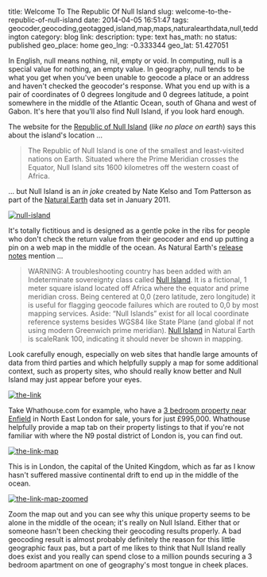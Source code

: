 title: Welcome To The Republic Of Null Island
slug: welcome-to-the-republic-of-null-island
date: 2014-04-05 16:51:47
tags: geocoder,geocoding,geotagged,island,map,maps,naturalearthdata,null,teddington
category: blog
link: 
description: 
type: text
has_math: no
status: published
geo_place: home
geo_lng: -0.333344
geo_lat: 51.427051

In English, null means nothing, nil, empty or void. In computing, null is a special value for nothing, an empty value. In geography, null tends to be what you get when you've been unable to geocode a place or an address and haven't checked the geocoder's response. What you end up with is a pair of coordinates of 0 degrees longitude and 0 degrees latitude, a point somewhere in the middle of the Atlantic Ocean, south of Ghana and west of Gabon. It's here that you'll also find Null Island, if you look hard enough.

The website for the [Republic of Null Island](https://www.nullisland.com/ "https://www.nullisland.com/") (*like no place on earth*) says this about the island's location ...




> The Republic of Null Island is one of the smallest and least-visited nations on Earth. Situated where the Prime Meridian crosses the Equator, Null Island sits 1600 kilometres off the western coast of Africa.



... but Null Island is an *in joke* created by Nate Kelso and Tom Patterson as part of the [Natural Earth](https://www.naturalearthdata.com/ "https://www.naturalearthdata.com/") data set in January 2011. 

<!-- TEASER_END -->

[![null-island](/wp-content/uploads/2014/04/null-island-1024x788.png)](/wp-content/uploads/2014/04/null-island.png "/wp-content/uploads/2014/04/null-island.png")

It's totally fictitious and is designed as a gentle poke in the ribs for people who don't check the return value from their geocoder and end up putting a pin on a web map in the middle of the ocean. As Natural Earth's [release notes](https://www.naturalearthdata.com/blog/natural-earth-version-1-3-release-notes/ "https://www.naturalearthdata.com/blog/natural-earth-version-1-3-release-notes/") mention ...




> WARNING: A troubleshooting country has been added with an Indeterminate sovereignty class called [Null Island](https://woe.spum.org/id/0 "https://woe.spum.org/id/0"). It is a fictional, 1 meter square island located off Africa where the equator and prime meridian cross. Being centered at 0,0 (zero latitude, zero longitude) it is useful for flagging geocode failures which are routed to 0,0 by most mapping services. Aside: “Null Islands” exist for all local coordinate reference systems besides WGS84 like State Plane (and global if not using modern Greenwich prime meridian). [Null Island](https://www.aaronland.info/null-island/#18.00/0.00000/0.00000 "https://www.aaronland.info/null-island/#18.00/0.00000/0.00000") in Natural Earth is scaleRank 100, indicating it should never be shown in mapping.



Look carefully enough, especially on web sites that handle large amounts of data from third parties and which helpfully supply a map for some additional context, such as property sites, who should really know better and Null Island may just appear before your eyes.

[![the-link](/wp-content/uploads/2014/04/the-link-1024x788.png)](/wp-content/uploads/2014/04/the-link.png "/wp-content/uploads/2014/04/the-link.png")

Take Whathouse.com for example, who have a [3 bedroom property near Enfield](https://whathouse.com/home/properties/6815801/sales#tabs/map "https://whathouse.com/home/properties/6815801/sales#tabs/map") in North East London for sale, yours for just £995,000. Whathouse helpfully provide a map tab on their property listings to that if you're not familiar with where the N9 postal district of London is, you can find out.

[![the-link-map](/wp-content/uploads/2014/04/the-link-map-1024x788.png)](/wp-content/uploads/2014/04/the-link-map.png "/wp-content/uploads/2014/04/the-link-map.png")

This is in London, the capital of the United Kingdom, which as far as I know hasn't suffered massive continental drift to end up in the middle of the ocean.

[![the-link-map-zoomed](/wp-content/uploads/2014/04/the-link-map-zoomed-1024x788.png)](/wp-content/uploads/2014/04/the-link-map-zoomed.png "/wp-content/uploads/2014/04/the-link-map-zoomed.png")

Zoom the map out and you can see why this unique property seems to be alone in the middle of the ocean; it's really on Null Island. Either that or someone hasn't been checking their geocoding results properly. A bad geocoding result is almost probably definitely the reason for this little geographic faux pas, but a part of me likes to think that Null Island really does exist and you really can spend close to a million pounds securing a 3 bedroom apartment on one of geography's most tongue in cheek places.



